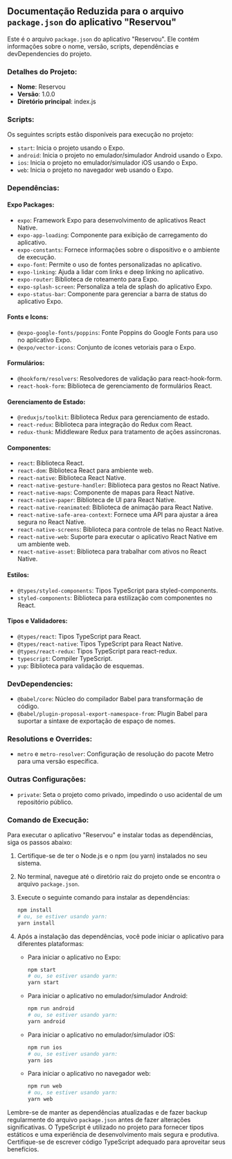 ## Documentação Reduzida para o arquivo `package.json` do aplicativo "Reservou"

Este é o arquivo `package.json` do aplicativo "Reservou". Ele contém informações sobre o nome, versão, scripts, dependências e devDependencies do projeto.

### Detalhes do Projeto:

- **Nome**: Reservou
- **Versão**: 1.0.0
- **Diretório principal**: index.js

### Scripts:

Os seguintes scripts estão disponíveis para execução no projeto:

- `start`: Inicia o projeto usando o Expo.
- `android`: Inicia o projeto no emulador/simulador Android usando o Expo.
- `ios`: Inicia o projeto no emulador/simulador iOS usando o Expo.
- `web`: Inicia o projeto no navegador web usando o Expo.

### Dependências:

#### Expo Packages:

- `expo`: Framework Expo para desenvolvimento de aplicativos React Native.
- `expo-app-loading`: Componente para exibição de carregamento do aplicativo.
- `expo-constants`: Fornece informações sobre o dispositivo e o ambiente de execução.
- `expo-font`: Permite o uso de fontes personalizadas no aplicativo.
- `expo-linking`: Ajuda a lidar com links e deep linking no aplicativo.
- `expo-router`: Biblioteca de roteamento para Expo.
- `expo-splash-screen`: Personaliza a tela de splash do aplicativo Expo.
- `expo-status-bar`: Componente para gerenciar a barra de status do aplicativo Expo.

#### Fonts e Icons:

- `@expo-google-fonts/poppins`: Fonte Poppins do Google Fonts para uso no aplicativo Expo.
- `@expo/vector-icons`: Conjunto de ícones vetoriais para o Expo.

#### Formulários:

- `@hookform/resolvers`: Resolvedores de validação para react-hook-form.
- `react-hook-form`: Biblioteca de gerenciamento de formulários React.

#### Gerenciamento de Estado:

- `@reduxjs/toolkit`: Biblioteca Redux para gerenciamento de estado.
- `react-redux`: Biblioteca para integração do Redux com React.
- `redux-thunk`: Middleware Redux para tratamento de ações assíncronas.

#### Componentes:

- `react`: Biblioteca React.
- `react-dom`: Biblioteca React para ambiente web.
- `react-native`: Biblioteca React Native.
- `react-native-gesture-handler`: Biblioteca para gestos no React Native.
- `react-native-maps`: Componente de mapas para React Native.
- `react-native-paper`: Biblioteca de UI para React Native.
- `react-native-reanimated`: Biblioteca de animação para React Native.
- `react-native-safe-area-context`: Fornece uma API para ajustar a área segura no React Native.
- `react-native-screens`: Biblioteca para controle de telas no React Native.
- `react-native-web`: Suporte para executar o aplicativo React Native em um ambiente web.
- `react-native-asset`: Biblioteca para trabalhar com ativos no React Native.

#### Estilos:

- `@types/styled-components`: Tipos TypeScript para styled-components.
- `styled-components`: Biblioteca para estilização com componentes no React.

#### Tipos e Validadores:

- `@types/react`: Tipos TypeScript para React.
- `@types/react-native`: Tipos TypeScript para React Native.
- `@types/react-redux`: Tipos TypeScript para react-redux.
- `typescript`: Compiler TypeScript.
- `yup`: Biblioteca para validação de esquemas.

### DevDependencies:

- `@babel/core`: Núcleo do compilador Babel para transformação de código.
- `@babel/plugin-proposal-export-namespace-from`: Plugin Babel para suportar a sintaxe de exportação de espaço de nomes.

### Resolutions e Overrides:

- `metro` e `metro-resolver`: Configuração de resolução do pacote Metro para uma versão específica.

### Outras Configurações:

- `private`: Seta o projeto como privado, impedindo o uso acidental de um repositório público.

### Comando de Execução:

Para executar o aplicativo "Reservou" e instalar todas as dependências, siga os passos abaixo:

1. Certifique-se de ter o Node.js e o npm (ou yarn) instalados no seu sistema.

2. No terminal, navegue até o diretório raiz do projeto onde se encontra o arquivo `package.json`.

3. Execute o seguinte comando para instalar as dependências:

   ```bash
   npm install
   # ou, se estiver usando yarn:
   yarn install
   ```

4. Após a instalação das dependências, você pode iniciar o aplicativo para diferentes plataformas:

   - Para iniciar o aplicativo no Expo:
     ```bash
     npm start
     # ou, se estiver usando yarn:
     yarn start
     ```

   - Para iniciar o aplicativo no emulador/simulador Android:
     ```bash
     npm run android
     # ou, se estiver usando yarn:
     yarn android
     ```

   - Para iniciar o aplicativo no emulador/simulador iOS:
     ```bash
     npm run ios
     # ou, se estiver usando yarn:
     yarn ios
     ```

   - Para iniciar o aplicativo no navegador web:
     ```bash
     npm run web
     # ou, se estiver usando yarn:
     yarn web
     ```

Lembre-se de manter as dependências atualizadas e de fazer backup regularmente do arquivo `package.json` antes de fazer alterações significativas. O TypeScript é utilizado no projeto para fornecer tipos estáticos e uma experiência de desenvolvimento mais segura e produtiva. Certifique-se de escrever código TypeScript adequado para aproveitar seus benefícios.
